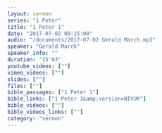 ```yaml
---
layout: sermon
series: "1 Peter"
title: "1 Peter 1"
date: "2017-07-02 09:15:00"
audio: "/documents/2017-07-02 Gerald March.mp3"
speaker: "Gerald March"
speaker_info: ""
duration: "15'03"
youtube_videos: [""]
vimeo_videos: [""]
slides: [""]
files: [""]
bible_passages: ["1 Peter 1"]
bible_links: ["1 Peter 1&amp;version=NIVUK"]
bible_videos: [""]
bible_videos_links: [""]
category: "sermon"
---
```

